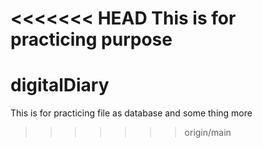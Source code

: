 <<<<<<< HEAD
This is for practicing purpose
=======
# digitalDiary
This is for practicing file as database
and some thing more
>>>>>>> origin/main
